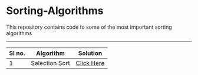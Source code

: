 # Sorting-Algorithms

This repository contains code to some of the most important sorting algorithms
***
| Sl no. | Algorithm | Solution
| ------ | ------------------ | --------
|1| Selection Sort| [Click Here](https://github.com/ShishirMagge/Sorting-Algorithms/blob/main/selection_sort.cpp)

